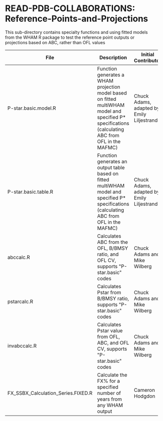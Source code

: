 # READ-PDB-COLLABORATIONS: Reference-Points-and-Projections

This sub-directory contains specialty functions and using fitted models from the WHAM R package to test the reference point outputs or projections based on ABC, rather than OFL values

| File | Description | Initial Contributor |
| ---- | ----------- | ------------------- |
| P-star.basic.model.R    |  Function generates a WHAM projection model based on fitted multiWHAM model and specified P* specifications (calculating ABC from OFL in the MAFMC) |Chuck Adams, adapted by Emily Liljestrand |
| P-star.basic.table.R    |  Function generates an output table based on fitted multiWHAM model and specified P* specifications (calculating ABC from OFL in the MAFMC) |Chuck Adams, adapted by Emily Liljestrand|
| abccalc.R | Calculates ABC from the OFL, B/BMSY ratio, and OFL CV, supports "P-star.basic" codes | Chuck Adams and Mike Wilberg |
| pstarcalc.R | Calculates Pstar from B/BMSY ratio, supports "P-star.basic" codes | Chuck Adams and Mike Wilberg |
| invabccalc.R | Calculates Pstar value from OFL, ABC, and OFL CV, supports "P-star.basic" codes | Chuck Adams and Mike Wilberg |
| FX_SSBX_Calculation_Series.FIXED.R | Calculate the FX% for a specified number of years from any WHAM output | Cameron Hodgdon |

